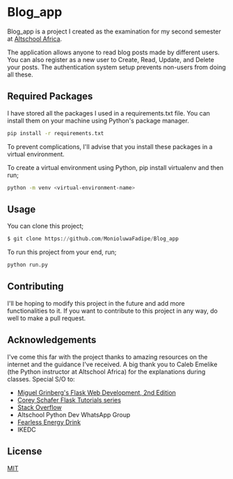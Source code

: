 # Blog_app

Blog_app is a project I created as the examination for my second semester at [Altschool Africa](https://altschoolafrica.com/).

The application allows anyone to read blog posts made by different users. You can also register as a new user to Create, Read, Update, and Delete your posts. The authentication system setup prevents non-users from doing all these. 

## Required Packages

I have stored all the packages I used in a requirements.txt file. You can install them on your machine using Python's package manager.

```bash
pip install -r requirements.txt

```
To prevent complications, I'll advise that you install these packages in a virtual environment. 

To create a virtual environment using Python, pip install virtualenv and then run;
```bash
python -m venv <virtual-environment-name>

```


## Usage
You can clone this project;

```python
$ git clone https://github.com/MonioluwaFadipe/Blog_app

```
To run this project from your end, run;
```bash
python run.py

```


## Contributing
I'll be hoping to modify this project in the future and add more functionalities to it. If you want to contribute to this project in any way, do well to make a pull request.


## Acknowledgements
I've come this far with the project thanks to amazing resources on the internet and the guidance I've received. A big thank you to Caleb Emelike (the Python instructor at Altschool Africa) for the explanations during classes.
Special S/O to:
- [Miguel Grinberg's Flask Web Development, 2nd Edition](https://www.oreilly.com/library/view/flask-web-development/9781491991725/)
- [Corey Schafer Flask Tutorials series](https://youtube.com/playlist?list=PL-osiE80TeTs4UjLw5MM6OjgkjFeUxCYH)
- [Stack Overflow](https://stackoverflow.com/)
- Altschool Python Dev WhatsApp Group
- [Fearless Energy Drink](https://www.ritefoodsltd.com/fearless-energy-drinks/)
- IKEDC

## License
[MIT](https://choosealicense.com/licenses/mit/)
